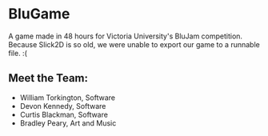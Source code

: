 # BluGame
A game made in 48 hours for Victoria University's BluJam competition.
Because Slick2D is so old, we were unable to export our game to a runnable file. :(

## Meet the Team:
 - William Torkington, Software
 - Devon Kennedy, Software
 - Curtis Blackman, Software
 - Bradley Peary, Art and Music
